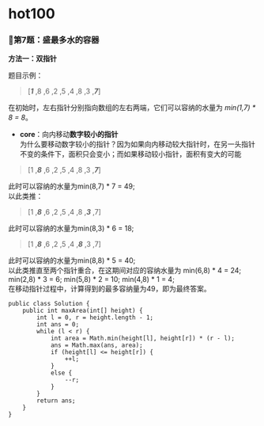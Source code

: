 # hot100
### 🤡第7题：盛最多水的容器
**方法一：双指针**  

题目示例：
>[_**1**_ ,8 ,6 ,2 ,5 ,4 ,8 ,3 ,_**7**_]  

在初始时，左右指针分别指向数组的左右两端，它们可以容纳的水量为 *min(1,7) * 8 = 8*。  
* **core**：向内移动**数字较小的指针**  
为什么要移动数字较小的指针？因为如果向内移动较大指针时，在另一头指针不变的条件下，面积只会变小；而如果移动较小指针，面积有变大的可能
>[1 ,**_8_** ,6 ,2 ,5 ,4 ,8 ,3 ,_**7**_]

此时可以容纳的水量为min(8,7) * 7 = 49;  
以此类推：  
>[1 ,**_8_** ,6 ,2 ,5 ,4 ,8 ,**_3_** ,7]   

此时可以容纳的水量为min(8,3) * 6 = 18;  
>[1 ,**_8_** ,6 ,2 ,5 ,4 ,**_8_** ,3 ,7]   

此时可以容纳的水量为min(8,8) * 5 = 40;  
以此类推直至两个指针重合，在这期间对应的容纳水量为 min(6,8) * 4 = 24; min(2,8) * 3 = 6; min(5,8) * 2 = 10; min(4,8) * 1 = 4;  
在移动指针过程中，计算得到的最多容纳量为49，即为最终答案。  

```
public class Solution {
    public int maxArea(int[] height) {
        int l = 0, r = height.length - 1;
        int ans = 0;
        while (l < r) {
            int area = Math.min(height[l], height[r]) * (r - l);
            ans = Math.max(ans, area);
            if (height[l] <= height[r]) {
                ++l;
            }
            else {
                --r;
            }
        }
        return ans;
    }
}

```